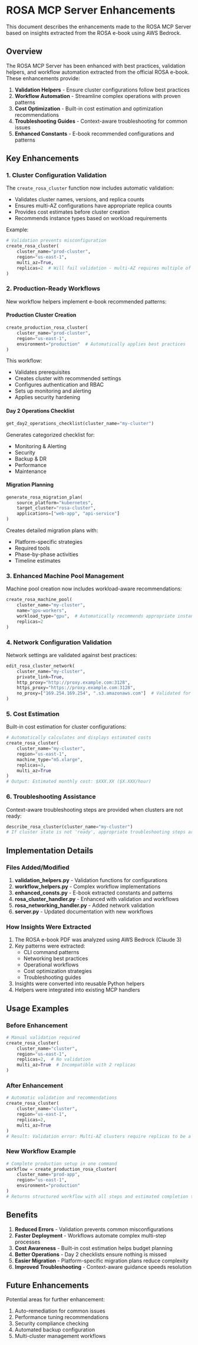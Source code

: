 # ROSA MCP Server Enhancements

This document describes the enhancements made to the ROSA MCP Server based on insights extracted from the ROSA e-book using AWS Bedrock.

## Overview

The ROSA MCP Server has been enhanced with best practices, validation helpers, and workflow automation extracted from the official ROSA e-book. These enhancements provide:

1. **Validation Helpers** - Ensure cluster configurations follow best practices
2. **Workflow Automation** - Streamline complex operations with proven patterns
3. **Cost Optimization** - Built-in cost estimation and optimization recommendations
4. **Troubleshooting Guides** - Context-aware troubleshooting for common issues
5. **Enhanced Constants** - E-book recommended configurations and patterns

## Key Enhancements

### 1. Cluster Configuration Validation

The `create_rosa_cluster` function now includes automatic validation:

- Validates cluster names, versions, and replica counts
- Ensures multi-AZ configurations have appropriate replica counts
- Provides cost estimates before cluster creation
- Recommends instance types based on workload requirements

Example:
```python
# Validation prevents misconfiguration
create_rosa_cluster(
    cluster_name="prod-cluster",
    region="us-east-1",
    multi_az=True,
    replicas=2  # Will fail validation - multi-AZ requires multiple of 3
)
```

### 2. Production-Ready Workflows

New workflow helpers implement e-book recommended patterns:

#### Production Cluster Creation
```python
create_production_rosa_cluster(
    cluster_name="prod-cluster",
    region="us-east-1",
    environment="production"  # Automatically applies best practices
)
```

This workflow:
- Validates prerequisites
- Creates cluster with recommended settings
- Configures authentication and RBAC
- Sets up monitoring and alerting
- Applies security hardening

#### Day 2 Operations Checklist
```python
get_day2_operations_checklist(cluster_name="my-cluster")
```

Generates categorized checklist for:
- Monitoring & Alerting
- Security
- Backup & DR
- Performance
- Maintenance

#### Migration Planning
```python
generate_rosa_migration_plan(
    source_platform="kubernetes",
    target_cluster="rosa-cluster",
    applications=["web-app", "api-service"]
)
```

Creates detailed migration plans with:
- Platform-specific strategies
- Required tools
- Phase-by-phase activities
- Timeline estimates

### 3. Enhanced Machine Pool Management

Machine pool creation now includes workload-aware recommendations:

```python
create_rosa_machine_pool(
    cluster_name="my-cluster",
    name="gpu-workers",
    workload_type="gpu",  # Automatically recommends appropriate instance type
    replicas=2
)
```

### 4. Network Configuration Validation

Network settings are validated against best practices:

```python
edit_rosa_cluster_network(
    cluster_name="my-cluster",
    private_link=True,
    http_proxy="http://proxy.example.com:3128",
    https_proxy="https://proxy.example.com:3128",
    no_proxy=["169.254.169.254", ".s3.amazonaws.com"]  # Validated for private link
)
```

### 5. Cost Estimation

Built-in cost estimation for cluster configurations:

```python
# Automatically calculates and displays estimated costs
create_rosa_cluster(
    cluster_name="my-cluster",
    region="us-east-1",
    machine_type="m5.xlarge",
    replicas=3,
    multi_az=True
)
# Output: Estimated monthly cost: $XXX.XX ($X.XXX/hour)
```

### 6. Troubleshooting Assistance

Context-aware troubleshooting steps are provided when clusters are not ready:

```python
describe_rosa_cluster(cluster_name="my-cluster")
# If cluster state is not 'ready', appropriate troubleshooting steps are logged
```

## Implementation Details

### Files Added/Modified

1. **validation_helpers.py** - Validation functions for configurations
2. **workflow_helpers.py** - Complex workflow implementations
3. **enhanced_consts.py** - E-book extracted constants and patterns
4. **rosa_cluster_handler.py** - Enhanced with validation and workflows
5. **rosa_networking_handler.py** - Added network validation
6. **server.py** - Updated documentation with new workflows

### How Insights Were Extracted

1. The ROSA e-book PDF was analyzed using AWS Bedrock (Claude 3)
2. Key patterns were extracted:
   - CLI command patterns
   - Networking best practices
   - Operational workflows
   - Cost optimization strategies
   - Troubleshooting guides
3. Insights were converted into reusable Python helpers
4. Helpers were integrated into existing MCP handlers

## Usage Examples

### Before Enhancement
```python
# Manual validation required
create_rosa_cluster(
    cluster_name="cluster",
    region="us-east-1",
    replicas=2,  # No validation
    multi_az=True  # Incompatible with 2 replicas
)
```

### After Enhancement
```python
# Automatic validation and recommendations
create_rosa_cluster(
    cluster_name="cluster",
    region="us-east-1",
    replicas=2,
    multi_az=True
)
# Result: Validation error: Multi-AZ clusters require replicas to be a multiple of 3
```

### New Workflow Example
```python
# Complete production setup in one command
workflow = create_production_rosa_cluster(
    cluster_name="prod-app",
    region="us-east-1",
    environment="production"
)
# Returns structured workflow with all steps and estimated completion time
```

## Benefits

1. **Reduced Errors** - Validation prevents common misconfigurations
2. **Faster Deployment** - Workflows automate complex multi-step processes
3. **Cost Awareness** - Built-in cost estimation helps budget planning
4. **Better Operations** - Day 2 checklists ensure nothing is missed
5. **Easier Migration** - Platform-specific migration plans reduce complexity
6. **Improved Troubleshooting** - Context-aware guidance speeds resolution

## Future Enhancements

Potential areas for further enhancement:
1. Auto-remediation for common issues
2. Performance tuning recommendations
3. Security compliance checking
4. Automated backup configuration
5. Multi-cluster management workflows